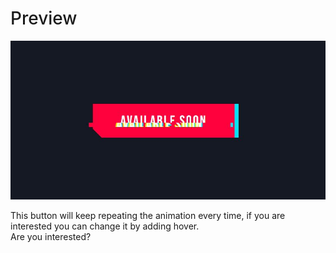 <h1 style="font-weight: 500;">Preview</h1>
<img src="preview.JPG">
<p>This button will keep repeating the animation every time, if you are interested you can change it by adding hover.<br>
Are you interested?</p>
